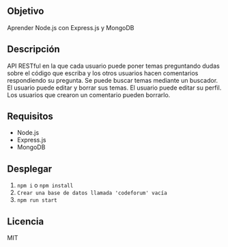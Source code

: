## Objetivo
Aprender Node.js con Express.js y MongoDB

## Descripción
API RESTful en la que cada usuario puede poner
temas preguntando dudas sobre el código que escriba y los otros usuarios
hacen comentarios respondiendo su pregunta. 
Se puede buscar temas mediante un buscador.
El usuario puede editar y borrar sus temas.
El usuario puede editar su perfil.
Los usuarios que crearon un comentario pueden borrarlo.

## Requisitos
* Node.js
* Express.js
* MongoDB

## Desplegar
1. `npm i` o `npm install`
2. `Crear una base de datos llamada 'codeforum' vacía`
3. `npm run start`

## Licencia
MIT